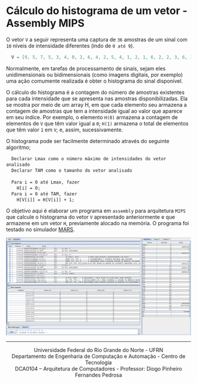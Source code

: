 # Cálculo do histograma de um vetor - Assembly MIPS 

O vetor `V` a seguir representa uma captura de `36` amostras de um sinal com `10` níveis de intensidade diferentes (indo de `0 até 9`).

```asm
  V = [9, 5, 7, 5, 3, 4, 0, 2, 6, 4, 2, 5, 4, 1, 2, 1, 6, 2, 2, 3, 6, 3, 0, 0, 7, 8, 3, 4, 5, 4, 0, 5, 2, 9, 8, 7]
```

Normalmente, em tarefas de processamento de sinais, sejam eles unidimensionais ou bidimensionais (como imagens digitais, por exemplo) uma ação comumente realizada é obter o histograma do sinal disponível.

O cálculo do histograma é a contagem do número de amostras existentes para cada intensidade que se apresenta nas amostras disponibilizadas. Ela se mostra por meio de um array H, em que cada elemento seu armazena a contagem de amostras que tem a intensidade igual ao valor que aparece em seu índice. Por exemplo, o elemento `H(0)` armazena a contagem de elementos de `V` que têm valor igual a `0`; `H(1)` armazena o total de elementos que têm valor `1` em `V`; e, assim, sucessivamente.

O histograma pode ser facilmente determinado através do seguinte algoritmo;

```
  Declarar Lmax como o número máximo de intensidades do vetor analisado
  Declarar TAM como o tamanho do vetor analisado
  
  Para i = 0 até Lmax, fazer
    H[i] = 0;
  Para i = 0 até TAM, fazer
    H[V[i]] = H[V[i]] + 1;
```

O objetivo aqui é elaborar um programa em `assembly` para arquitetura `MIPS` que calcule o histograma do vetor `V` apresentado anteriormente e que armazene em um vetor `H`, previamente alocado na memória. O programa foi testado no simulador [MARS](http://courses.missouristate.edu/kenvollmar/mars/).

![Pré visualização da execução do programa no simulador MARS](./assets/run.png)

---

<div align="center">
  Universidade Federal do Rio Grande do Norte - UFRN <br/>
  Departamento de Engenharia de Computação e Automação - Centro de Tecnologia  <br/>
  DCA0104 – Arquitetura de Computadores - Professor: Diogo Pinheiro Fernandes Pedrosa
</div>